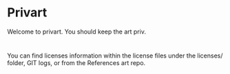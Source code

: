 # Privart

Welcome to privart. You should keep the art priv.

#

You can find licenses information within the license files under the licenses/ folder, GIT logs, or from the References art repo.